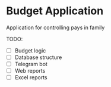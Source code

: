 # Budget Application

Application for controlling pays in family

TODO:
- [ ] Budget logic
- [ ] Database structure
- [ ] Telegram bot
- [ ] Web reports
- [ ] Excel reports
